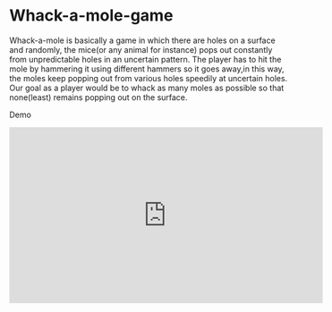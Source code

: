 # Whack-a-mole-game
Whack-a-mole is basically a game in which there are holes on a surface and randomly,  the mice(or any animal for instance) pops out constantly from unpredictable holes in an uncertain pattern.  The player has to hit the mole by hammering it using different hammers so it goes away,in this way, the moles  keep popping out from various holes speedily at uncertain holes. Our goal as a player would be to whack as   many moles as possible so that none(least) remains popping out on the surface. 

Demo 

<iframe width="560" height="315" src="https://www.youtube.com/embed/WXZU4MgGGlg" title="YouTube video player" frameborder="0" allow="accelerometer; autoplay; clipboard-write; encrypted-media; gyroscope; picture-in-picture" allowfullscreen></iframe>


